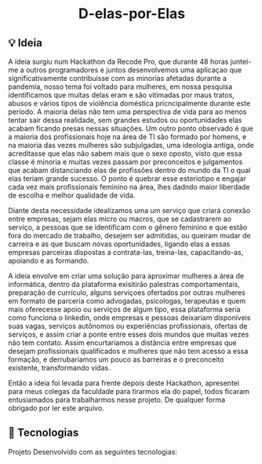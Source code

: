 <h1 align="center">D-elas-por-Elas</h1>

## 💡 Ideia

<p>
  A ideia surgiu num Hackathon da Recode Pro, que durante 48 horas juntei-me a outros programadores e juntos desenvolvemos uma aplicaçao que significativamente contribuísse com as minorias afetadas durante a pandemia, nosso tema foi voltado para mulheres, em nossa pesquisa identificamos que muitas delas eram e são vitimadas por maus tratos, abusos e vários tipos de violência doméstica pricncipalmente durante este período.
  A maioria delas não tem uma perspectiva de vida para ao menos tentar sair dessa realidade, sem grandes estudos ou oportunidades elas acabam ficando presas nessas situações.
  Um outro ponto observado é que a maioria dos profissionais hoje na área de TI são formado por homens, e na maioria das vezes mulheres são subjulgadas, uma ideologia antiga, onde acreditasse que elas não sabem mais que o sexo oposto, visto que essa classe é minoria e muitas vezes passam por preconceitos e julgamentos que acabam distanciando elas de profissões dentro do mundo da TI o qual elas teriam grande sucesso.
  O ponto é quebrar esse esteriotipo e engajar cada vez mais profissionais feminino na área, lhes dadndo maior liberdade de escolha e melhor qualidade de vida.
</p>
<p>
  Diante desta necessidade idealizamos uma um serviço que criará conexão entre empresas, sejam elas micro ou macros, que se cadastrarem ao serviço, a pessoas que se identificam com o gênero feminino e que estão fora do mercado de trabalho, desejem ser admitidas, ou queiram mudar de carreira e as que buscam novas oportunidades, ligando elas a essas empresas parceiras dispostas a contrata-las, treina-las, capacitando-as, apoiando e as formando.
<p>
</p>
  A ideia envolve em criar uma solução para aproximar mulheres a área de informática, dentro da plataforma exisitirão palestras comportamentais, preparação de currículo, alguns serviçoes ofertados por outras mulheres em formato de parceria como advogadas, psicologas, terapeutas e quem mais oferecesse apoio ou serviços de algum tipo, essa plataforma seria como funciona o linkedin, onde empresas e pessoas deixariam disponíveis suas vagas, serviços autônomos ou experiências profissionais, ofertas de serviços, e assim criar a ponte entre esses dois mundos que muitas vezes não tem contato.
  Assim encurtariamos a distância entre empresas que desejam profissionais qualificados e mulheres que não tem acesso a essa formação, e derrubaríamos um pouco as barreiras e o preconceito existente, transformando vidas.
</p>
<p>
  Então a ideia foi levada para frente depois deste Hackathon, apresentei para meus colegas da faculdade para tirarmos ela do papel, todos ficaram entusiamados para trabalharmos nesse projeto.
  De qualquer forma obrigado por ler este arquivo.
</p>

## 🚀 Tecnologias

<p>
  Projeto Desenvolvido com as seguintes tecnologias:
  
</p>
<!--
## 📝 Licença

Esse projeto está sob a licença MIT. Veja o arquivo [LICENSE](LICENSE) para mais detalhes.
-->

